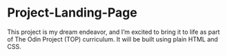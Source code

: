 # Project-Landing-Page
This project is my dream endeavor, and I’m excited to bring it to life as part of The Odin Project (TOP) curriculum. It will be built using plain HTML and CSS.
